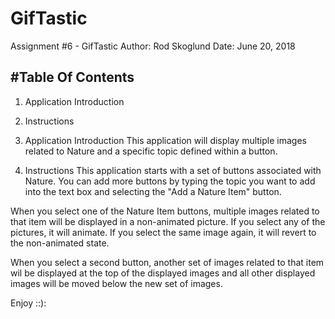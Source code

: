 # GifTastic
Assignment #6 - GifTastic
Author: Rod Skoglund
Date: June 20, 2018

#Table Of Contents
----------------
1. Application Introduction
2. Instructions

1. Application Introduction
This application will display multiple images related to Nature and a specific topic defined within a button. 

2. Instructions
This application starts with a set of buttons associated with Nature. You can add more buttons by typing the topic you want to add into the text box and selecting the "Add a Nature Item" button. 

When you select one of the Nature Item buttons, multiple images related to that item will be displayed in a non-animated picture. If you select any of the pictures, it will animate. If you select the same image again, it will revert to the non-animated state. 

When you select a second button, another set of images related to that item wil be displayed at the top of the displayed images and all other displayed images will be moved below the new set of images. 

Enjoy ::):